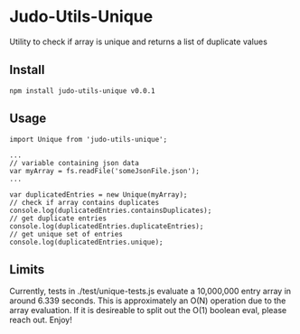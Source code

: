 # Judo-Utils-Unique

Utility to check if array is unique and returns a list of duplicate values

## Install

```
npm install judo-utils-unique v0.0.1
```

## Usage

```
import Unique from 'judo-utils-unique';

...
// variable containing json data
var myArray = fs.readFile('someJsonFile.json');
...

var duplicatedEntries = new Unique(myArray);
// check if array contains duplicates
console.log(duplicatedEntries.containsDuplicates);
// get duplicate entries
console.log(duplicatedEntries.duplicateEntries);
// get unique set of entries
console.log(duplicatedEntries.unique);
```

## Limits

Currently, tests in ./test/unique-tests.js evaluate a 10,000,000 entry array in around 6.339 seconds. This is approximately an O(N) operation due to the array evaluation. If it is desireable to split out the O(1) boolean eval, please reach out. Enjoy!